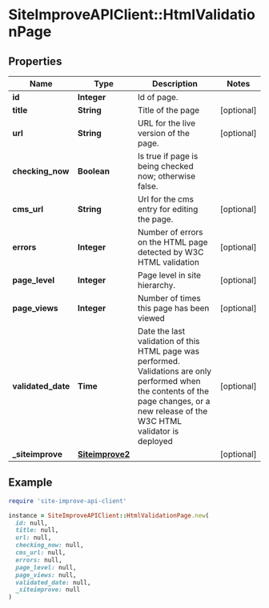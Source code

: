 # SiteImproveAPIClient::HtmlValidationPage

## Properties

| Name | Type | Description | Notes |
| ---- | ---- | ----------- | ----- |
| **id** | **Integer** | Id of page. |  |
| **title** | **String** | Title of the page | [optional] |
| **url** | **String** | URL for the live version of the page. | [optional] |
| **checking_now** | **Boolean** | Is true if page is being checked now; otherwise false. |  |
| **cms_url** | **String** | Url for the cms entry for editing the page. | [optional] |
| **errors** | **Integer** | Number of errors on the HTML page detected by W3C HTML validation | [optional] |
| **page_level** | **Integer** | Page level in site hierarchy. | [optional] |
| **page_views** | **Integer** | Number of times this page has been viewed | [optional] |
| **validated_date** | **Time** | Date the last validation of this HTML page was performed. Validations are only performed when the contents of the page changes, or a new release of the W3C HTML validator is deployed | [optional] |
| **_siteimprove** | [**Siteimprove2**](Siteimprove2.md) |  | [optional] |

## Example

```ruby
require 'site-improve-api-client'

instance = SiteImproveAPIClient::HtmlValidationPage.new(
  id: null,
  title: null,
  url: null,
  checking_now: null,
  cms_url: null,
  errors: null,
  page_level: null,
  page_views: null,
  validated_date: null,
  _siteimprove: null
)
```

